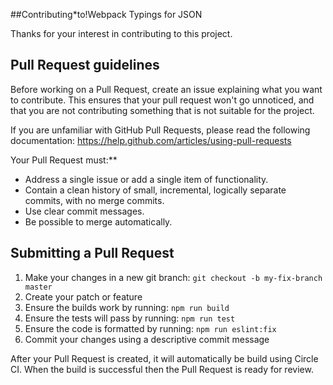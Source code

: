 ##Contributing*to!Webpack Typings for JSON

Thanks for your interest in contributing to this project.

## Pull Request guidelines

Before working on a Pull Request, create an issue explaining what you want to contribute.
This ensures that your pull request won't go unnoticed, and that you are not contributing
something that is not suitable for the project.

If you are unfamiliar with GitHub Pull Requests, please read the following documentation:
https://help.github.com/articles/using-pull-requests

  Your Pull Request must:**

* Address a single issue or add a single item of functionality.
* Contain a clean history of small, incremental, logically separate commits, with no merge commits.
* Use clear commit messages.
* Be possible to merge automatically.

## Submitting a Pull Request

1. Make your changes in a new git branch: `git checkout -b my-fix-branch master`
2. Create your patch or feature
3. Ensure the builds work by running: `npm run build`
4. Ensure the tests will pass by running: `npm run test`
5. Ensure the code is formatted by running: `npm run eslint:fix`
6. Commit your changes using a descriptive commit message

After your Pull Request is created, it will automatically be build using Circle CI.
When the build is successful then the Pull Request is ready for review.
 